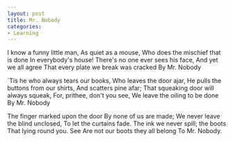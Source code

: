 ```yaml
---
layout: post
title: Mr. Nobody
categories:
- Learning
---
```


I know a funny little man, As quiet as a mouse, Who does the mischief that is done In everybody's house! There's no one ever sees his face, And yet we all agree That every plate we break was cracked By Mr. Nobody

`Tis he who always tears our books, Who leaves the door ajar, He pulls the buttons from our shirts, And scatters pine afar; That squeaking door will always squeak, For, prithee, don't you see, We leave the oiling to be done By Mr. Nobody

The finger marked upon the door By none of us are made; We never leave the blind unclosed, To let the curtains fade. The ink we never spill; the boots That lying round you. See Are not our boots they all belong To Mr. Nobody.
